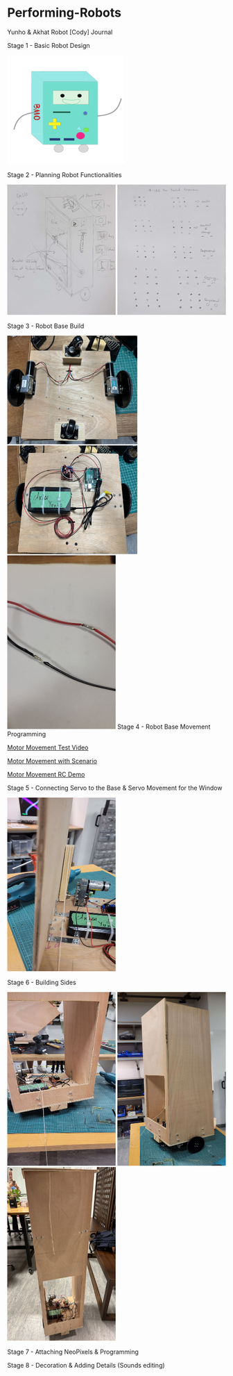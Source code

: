 # Performing-Robots

Yunho & Akhat Robot [Cody] Journal

Stage 1 - Basic Robot Design

<img src="https://github.com/whatisyourusername/Performing-Robots/blob/7624ed4fee2550eaf134d5c22e537781540254ac/Images/BMO.png" width = "270" height = "250">

Stage 2 - Planning Robot Functionalities

<img src="https://github.com/whatisyourusername/Performing-Robots/blob/7624ed4fee2550eaf134d5c22e537781540254ac/Images/2.jpg" width = "250" height = "300">
<img src="https://github.com/whatisyourusername/Performing-Robots/blob/7624ed4fee2550eaf134d5c22e537781540254ac/Images/1.jpg" width = "250" height = "300">

Stage 3 - Robot Base Build

<img src="https://github.com/whatisyourusername/Performing-Robots/blob/7624ed4fee2550eaf134d5c22e537781540254ac/Images/bottom.jpg" width = "300" height = "250">
<img src="https://github.com/whatisyourusername/Performing-Robots/blob/7624ed4fee2550eaf134d5c22e537781540254ac/Images/top.jpg" width = "300" height = "250">

<img src="https://github.com/whatisyourusername/Performing-Robots/blob/7624ed4fee2550eaf134d5c22e537781540254ac/Images/Soldering.jpg" width = "250" height = "400">
Stage 4 - Robot Base Movement Programming

[Motor Movement Test Video](https://github.com/whatisyourusername/Performing-Robots/blob/7624ed4fee2550eaf134d5c22e537781540254ac/Videos/MotorMovementTest.mp4)

[Motor Movement with Scenario](https://drive.google.com/file/d/1jXIbXLM76nJtqLb-dmAJM6ExaX0xkn9a/view?usp=sharing)

[Motor Movement RC Demo](https://drive.google.com/file/d/1oGkHQ82NQxOIcYpWesVlAkgKT5NSXC0F/view?usp=sharing)

Stage 5 - Connecting Servo to the Base & Servo Movement for the Window

<img src="https://github.com/whatisyourusername/Performing-Robots/blob/7624ed4fee2550eaf134d5c22e537781540254ac/Images/4.jpg" width = "250" height = "400">

Stage 6 - Building Sides

<img src="https://github.com/whatisyourusername/Performing-Robots/blob/7624ed4fee2550eaf134d5c22e537781540254ac/Images/5.jpg" width = "250" height = "400">

<img src="https://github.com/whatisyourusername/Performing-Robots/blob/7624ed4fee2550eaf134d5c22e537781540254ac/Images/6.jpg" width = "250" height = "400">

<img src="https://github.com/whatisyourusername/Performing-Robots/blob/7624ed4fee2550eaf134d5c22e537781540254ac/Images/7(1).jpg" width = "250" height = "400">

Stage 7 - Attaching NeoPixels & Programming

Stage 8 - Decoration & Adding Details (Sounds editing)
